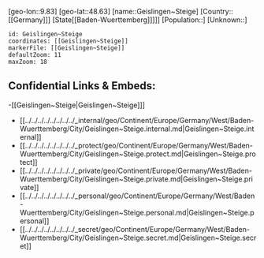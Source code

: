 ﻿---
location: [48.63,9.83]
mapzoom: [7,12] 
mapmarker: city 
type: City
tags:
- geo/City


SpocWebEntityId: 30395
isDeleted: false
confidential: public

---
[geo-lon::9.83]
[geo-lat::48.63]
[name::Geislingen~Steige]
[Country::[[Germany]]]
[State[[Baden-Wuerttemberg]]]]]
[Population::]
[Unknown::]


```leaflet
id: Geislingen~Steige
coordinates: [[Geislingen~Steige]]
markerFile: [[Geislingen~Steige]]
defaultZoom: 11 
maxZoom: 18
```


## Confidential Links & Embeds: 
-[[Geislingen~Steige|Geislingen~Steige]]] 
- [[../../../../../../../../_internal/geo/Continent/Europe/Germany/West/Baden-Wuerttemberg/City/Geislingen~Steige.internal.md|Geislingen~Steige.internal]] 
- [[../../../../../../../../_protect/geo/Continent/Europe/Germany/West/Baden-Wuerttemberg/City/Geislingen~Steige.protect.md|Geislingen~Steige.protect]] 
- [[../../../../../../../../_private/geo/Continent/Europe/Germany/West/Baden-Wuerttemberg/City/Geislingen~Steige.private.md|Geislingen~Steige.private]] 
- [[../../../../../../../../_personal/geo/Continent/Europe/Germany/West/Baden-Wuerttemberg/City/Geislingen~Steige.personal.md|Geislingen~Steige.personal]] 
- [[../../../../../../../../_secret/geo/Continent/Europe/Germany/West/Baden-Wuerttemberg/City/Geislingen~Steige.secret.md|Geislingen~Steige.secret]] 

